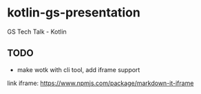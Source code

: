 # kotlin-gs-presentation
GS Tech Talk - Kotlin


## TODO

* make wotk with cli tool, add iframe support

link iframe: https://www.npmjs.com/package/markdown-it-iframe

